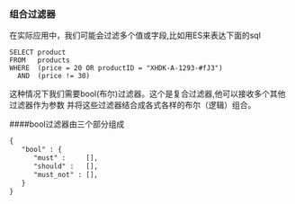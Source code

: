 ### 组合过滤器

在实际应用中，我们可能会过滤多个值或字段,比如用ES来表达下面的sql

```
SELECT product
FROM   products
WHERE  (price = 20 OR productID = "XHDK-A-1293-#fJ3")
  AND  (price != 30)
```
这种情况下我们需要bool(布尔)过滤器。这个是复合过滤器,他可以接收多个其他过滤器作为参数
并将这些过滤器结合成各式各样的布尔（逻辑）组合。

####bool过滤器由三个部分组成
```markdown
{
   "bool" : {
      "must" :     [],
      "should" :   [],
      "must_not" : [],
   }
}
```
